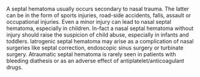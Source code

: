 A septal hematoma usually occurs secondary to nasal trauma. The latter can be in the form of sports injuries, road-side accidents, falls, assault or occupational injuries. Even a minor injury can lead to nasal septal hematoma, especially in children. In-fact a nasal septal hematoma without injury should raise the suspicion of child abuse, especially in infants and toddlers. Iatrogenic septal hematoma may arise as a complication of nasal surgeries like septal correction, endoscopic sinus surgery or turbinate surgery. Atraumatic septal hematoma is rarely seen in patients with bleeding diathesis or as an adverse effect of antiplatelet/anticoagulant drugs.